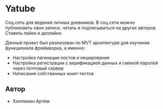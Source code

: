 # Yatube

Соц.сеть для ведения личных дневников. В соц.сети можно публиковать свои записи, читать и подписываться на других авторов. Ставить лайки и дизлайки.

Данный проект был реализован по MVT архитектуре для изучения функционала фреймворка, а именно:
- Настройка пагинации постов и кеширование 
- Настройка регистрации с верификацией данных и сменой паролей через почтовый сервер
- Написание собственных юнит-тестов


## Автор

- Хюппенен Артём
